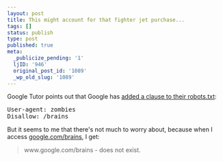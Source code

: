 ```yaml
---
layout: post
title: This might account for that fighter jet purchase...
tags: []
status: publish
type: post
published: true
meta:
  _publicize_pending: '1'
  ljID: '946'
  original_post_id: '1089'
  _wp_old_slug: '1089'
---
```

Google Tutor points out that Google has <a href="http://www.googletutor.com/2008/10/31/google-shows-some-halloween-love-to-the-robots/">added a clause to their robots.txt</a>:

<pre>
User-agent: zombies
Disallow: /brains
</pre>

But it seems to me that there's not much to worry about, because when I access <a href="http://www.google.com/brains">google.com/brains</a>, I get:

<blockquote>
www.google.com/brains - does not exist.
</blockquote>
